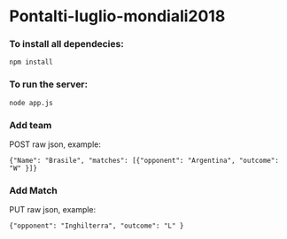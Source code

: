 # Pontalti-luglio-mondiali2018

### To install all dependecies:

```
npm install
```

### To run the server:

```
node app.js
```

### Add team

POST raw json, example:

```
{"Name": "Brasile", "matches": [{"opponent": "Argentina", "outcome": "W" }]}
```

### Add Match

PUT raw json, example:

```
{"opponent": "Inghilterra", "outcome": "L" }
```
